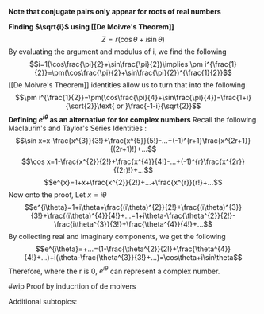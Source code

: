 **Note that conjugate pairs only appear for roots of real numbers**

**Finding $\sqrt{i}$ using [[De Moivre's Theorem]]**
$$Z=r(\cos\theta+i\sin\theta)$$
By evaluating the argument and modulus of i, we find the following
$$i=1(\cos\frac{\pi}{2}+\sin\frac{\pi}{2})\implies \pm i^{\frac{1}{2}}=\pm(\cos\frac{\pi}{2}+\sin\frac{\pi}{2})^{\frac{1}{2}}$$
[[De Moivre's Theorem]] identities allow us to turn that into the following
$$\pm i^{\frac{1}{2}}=\pm(\cos\frac{\pi}{4}+\sin\frac{\pi}{4})=\frac{1+i}{\sqrt{2}}\text{ or }\frac{-1-i}{\sqrt{2}}$$
**Defining $e^{i\theta}$ as an alternative for for complex numbers**
Recall the following Maclaurin's and Taylor's Series Identities :
$$\sin x=x-\frac{x^{3}}{3!}+\frac{x^{5}}{5!}-...+(-1)^{r+1}\frac{x^{2r+1}}{(2r+1)!}+...$$
$$\cos x=1-\frac{x^{2}}{2!}+\frac{x^{4}}{4!}-...+(-1)^{r}\frac{x^{2r}}{(2r)!}+...$$
$$e^{x}=1+x+\frac{x^{2}}{2!}+...+\frac{x^{r}}{r!}+...$$
Now onto the proof, Let $x=i\theta$
$$e^{i\theta}=1+i\theta+\frac{(i\theta)^{2}}{2!}+\frac{(i\theta)^{3}}{3!}+\frac{(i\theta)^{4}}{4!}+...=1+i\theta-\frac{\theta^{2}}{2!}-\frac{i\theta^{3}}{3!}+\frac{\theta^{4}}{4!}+...$$
By collecting real and imaginary components, we get the following
$$e^{i\theta}=+...=(1-\frac{\theta^{2}}{2!}+\frac{\theta^{4}}{4!}+...)+i(\theta-\frac{\theta^{3}}{3!}+...)=\cos\theta+i\sin\theta$$
Therefore, where the r is 0, $e^{i\theta}$ can represent a complex number.


#wip Proof by inducrtion of de moivers

Additional subtopics:
```folder-index-content
```